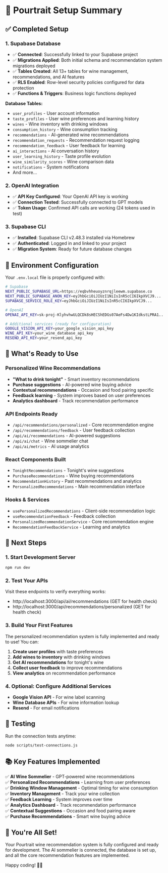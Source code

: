 # 🍷 Pourtrait Setup Summary

## ✅ Completed Setup

### 1. **Supabase Database** 
- ✅ **Connected**: Successfully linked to your Supabase project
- ✅ **Migrations Applied**: Both initial schema and recommendation system migrations deployed
- ✅ **Tables Created**: All 13+ tables for wine management, recommendations, and AI features
- ✅ **RLS Enabled**: Row-level security policies configured for data protection
- ✅ **Functions & Triggers**: Business logic functions deployed

**Database Tables:**
- `user_profiles` - User account information
- `taste_profiles` - User wine preferences and learning history  
- `wines` - Wine inventory with drinking windows
- `consumption_history` - Wine consumption tracking
- `recommendations` - AI-generated wine recommendations
- `recommendation_requests` - Recommendation request logging
- `recommendation_feedback` - User feedback for learning
- `ai_interactions` - AI conversation history
- `user_learning_history` - Taste profile evolution
- `wine_similarity_scores` - Wine comparison data
- `notifications` - System notifications
- And more...

### 2. **OpenAI Integration**
- ✅ **API Key Configured**: Your OpenAI API key is working
- ✅ **Connection Tested**: Successfully connected to GPT models
- ✅ **Token Usage**: Confirmed API calls are working (24 tokens used in test)

### 3. **Supabase CLI**
- ✅ **Installed**: Supabase CLI v2.48.3 installed via Homebrew
- ✅ **Authenticated**: Logged in and linked to your project
- ✅ **Migration System**: Ready for future database changes

## 🔧 Environment Configuration

Your `.env.local` file is properly configured with:

```bash
# Supabase
NEXT_PUBLIC_SUPABASE_URL=https://eqbvhheuoyznrqjleewm.supabase.co
NEXT_PUBLIC_SUPABASE_ANON_KEY=eyJhbGciOiJIUzI1NiIsInR5cCI6IkpXVCJ9...
SUPABASE_SERVICE_ROLE_KEY=eyJhbGciOiJIUzI1NiIsInR5cCI6IkpXVCJ9...

# OpenAI
OPENAI_API_KEY=sk-proj-KlyhvhwULQCDk8sHECShEDGs07AeFs4Dw1KIdkstLPRA1...

# Additional services (ready for configuration)
GOOGLE_VISION_API_KEY=your_google_vision_api_key
WINE_API_KEY=your_wine_database_api_key
RESEND_API_KEY=your_resend_api_key
```

## 🚀 What's Ready to Use

### **Personalized Wine Recommendations**
- **"What to drink tonight"** - Smart inventory recommendations
- **Purchase suggestions** - AI-powered wine buying advice  
- **Contextual recommendations** - Occasion and food pairing specific
- **Feedback learning** - System improves based on user preferences
- **Analytics dashboard** - Track recommendation performance

### **API Endpoints Ready**
- `/api/recommendations/personalized` - Core recommendation engine
- `/api/recommendations/feedback` - User feedback collection
- `/api/ai/recommendations` - AI-powered suggestions
- `/api/ai/chat` - Wine sommelier chat
- `/api/ai/metrics` - AI usage analytics

### **React Components Built**
- `TonightRecommendations` - Tonight's wine suggestions
- `PurchaseRecommendations` - Wine buying recommendations  
- `RecommendationHistory` - Past recommendations and analytics
- `PersonalizedRecommendations` - Main recommendation interface

### **Hooks & Services**
- `usePersonalizedRecommendations` - Client-side recommendation logic
- `useRecommendationFeedback` - Feedback collection
- `PersonalizedRecommendationService` - Core recommendation engine
- `RecommendationFeedbackService` - Learning and analytics

## 🎯 Next Steps

### 1. **Start Development Server**
```bash
npm run dev
```

### 2. **Test Your APIs**
Visit these endpoints to verify everything works:
- http://localhost:3000/api/ai/recommendations (GET for health check)
- http://localhost:3000/api/recommendations/personalized (GET for health check)

### 3. **Build Your First Features**
The personalized recommendation system is fully implemented and ready to use! You can:

1. **Create user profiles** with taste preferences
2. **Add wines to inventory** with drinking windows
3. **Get AI recommendations** for tonight's wine
4. **Collect user feedback** to improve recommendations
5. **View analytics** on recommendation performance

### 4. **Optional: Configure Additional Services**
- **Google Vision API** - For wine label scanning
- **Wine Database APIs** - For wine information lookup
- **Resend** - For email notifications

## 🧪 Testing

Run the connection tests anytime:
```bash
node scripts/test-connections.js
```

## 📚 Key Features Implemented

✅ **AI Wine Sommelier** - GPT-powered wine recommendations  
✅ **Personalized Recommendations** - Learning from user preferences  
✅ **Drinking Window Management** - Optimal timing for wine consumption  
✅ **Inventory Management** - Track your wine collection  
✅ **Feedback Learning** - System improves over time  
✅ **Analytics Dashboard** - Track recommendation performance  
✅ **Contextual Suggestions** - Occasion and food pairing aware  
✅ **Purchase Recommendations** - Smart wine buying advice  

## 🎉 You're All Set!

Your Pourtrait wine recommendation system is fully configured and ready for development. The AI sommelier is connected, the database is set up, and all the core recommendation features are implemented.

Happy coding! 🍷✨